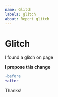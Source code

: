 ```yaml
---
name: Glitch
labels: glitch
about: Report glitch
---
```


# Glitch

I found a glitch on page <complete>

**I propose this change**

```diff
-before
+after
```

Thanks!
